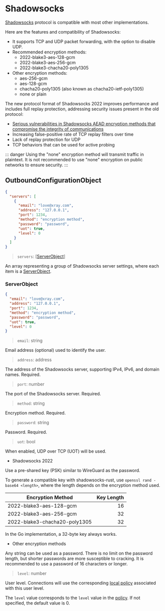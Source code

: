 # Shadowsocks

[Shadowsocks](https://en.wikipedia.org/wiki/Shadowsocks) protocol is compatible with most other implementations.

Here are the features and compatibility of Shadowsocks:

- It supports TCP and UDP packet forwarding, with the option to disable UDP.
- Recommended encryption methods:
  - 2022-blake3-aes-128-gcm
  - 2022-blake3-aes-256-gcm
  - 2022-blake3-chacha20-poly1305
- Other encryption methods:
  - aes-256-gcm
  - aes-128-gcm
  - chacha20-poly1305 (also known as chacha20-ietf-poly1305)
  - none or plain

The new protocol format of Shadowsocks 2022 improves performance and includes full replay protection, addressing security issues present in the old protocol:

- [Serious vulnerabilities in Shadowsocks AEAD encryption methods that compromise the integrity of communications](https://github.com/shadowsocks/shadowsocks-org/issues/183)
- Increasing false-positive rate of TCP replay filters over time
- Lack of replay protection for UDP
- TCP behaviors that can be used for active probing

::: danger
Using the "none" encryption method will transmit traffic in plaintext. It is not recommended to use "none" encryption on public networks to ensure security.
:::

## OutboundConfigurationObject

```json
{
  "servers": [
    {
      "email": "love@xray.com",
      "address": "127.0.0.1",
      "port": 1234,
      "method": "encryption method",
      "password": "password",
      "uot": true,
      "level": 0
    }
  ]
}
```

> `servers`: \[[ServerObject](#serverobject)\]

An array representing a group of Shadowsocks server settings, where each item is a [ServerObject](#serverobject).

### ServerObject

```json
{
  "email": "love@xray.com",
  "address": "127.0.0.1",
  "port": 1234,
  "method": "encryption method",
  "password": "password",
  "uot": true,
  "level": 0
}
```

> `email`: string

Email address (optional) used to identify the user.

> `address`: address

The address of the Shadowsocks server, supporting IPv4, IPv6, and domain names. Required.

> `port`: number

The port of the Shadowsocks server. Required.

> `method`: string

Encryption method. Required.

> `password`: string

Password. Required.

> `uot`: bool

When enabled, UDP over TCP (UOT) will be used.

- Shadowsocks 2022

Use a pre-shared key (PSK) similar to WireGuard as the password.

To generate a compatible key with shadowsocks-rust, use `openssl rand -base64 <length>`, where the length depends on the encryption method used.

| Encryption Method             | Key Length |
| ----------------------------- | ---------: |
| 2022-blake3-aes-128-gcm       |         16 |
| 2022-blake3-aes-256-gcm       |         32 |
| 2022-blake3-chacha20-poly1305 |         32 |

In the Go implementation, a 32-byte key always works.

- Other encryption methods

Any string can be used as a password. There is no limit on the password length, but shorter passwords are more susceptible to cracking. It is recommended to use a password of 16 characters or longer.

> `level`: number

User level. Connections will use the corresponding [local policy](../policy.md#levelpolicyobject) associated with this user level.

The `level` value corresponds to the `level` value in the [policy](../policy.md#policyobject). If not specified, the default value is 0.
